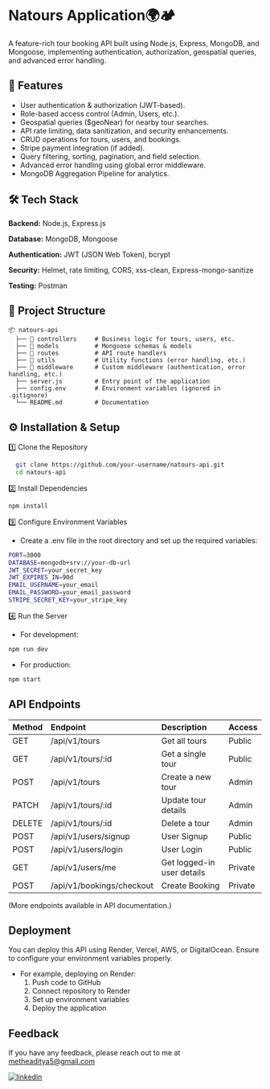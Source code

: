 
# Natours Application🌍🏕️

A feature-rich tour booking API built using Node.js, Express, MongoDB, and Mongoose, implementing authentication, authorization, geospatial queries, and advanced error handling.


## 🚀 Features


- User authentication & authorization (JWT-based).
- Role-based access control (Admin, Users, etc.).
- Geospatial queries ($geoNear) for nearby tour searches.
- API rate limiting, data sanitization, and security enhancements.
- CRUD operations for tours, users, and bookings.
- Stripe payment integration (if added).
- Query filtering, sorting, pagination, and field selection.
- Advanced error handling using global error middleware.
- MongoDB Aggregation Pipeline for analytics.

## 🛠️ Tech Stack

**Backend:** Node.js, Express.js

**Database:** MongoDB, Mongoose

**Authentication:** JWT (JSON Web Token), bcrypt

**Security:** Helmet, rate limiting, CORS, xss-clean, Express-mongo-sanitize

**Testing:** Postman



## 📂 Project Structure
```
📦 natours-api
  ├── 📁 controllers     # Business logic for tours, users, etc.
  ├── 📁 models          # Mongoose schemas & models
  ├── 📁 routes          # API route handlers
  ├── 📁 utils           # Utility functions (error handling, etc.)
  ├── 📁 middleware      # Custom middleware (authentication, error handling, etc.)
  ├── server.js         # Entry point of the application
  ├── config.env        # Environment variables (ignored in .gitignore)
  └── README.md         # Documentation
```
## ⚙️ Installation & Setup

1️⃣ Clone the Repository

```bash
  git clone https://github.com/your-username/natours-api.git
  cd natours-api
```
2️⃣ Install Dependencies
```bash
npm install
```

3️⃣ Configure Environment Variables
- Create a .env file in the root directory and set up the required variables:
```bash
PORT=3000
DATABASE=mongodb+srv://your-db-url
JWT_SECRET=your_secret_key
JWT_EXPIRES_IN=90d
EMAIL_USERNAME=your_email
EMAIL_PASSWORD=your_email_password
STRIPE_SECRET_KEY=your_stripe_key
```

4️⃣ Run the Server
- For development:

```bash
npm run dev
```

- For production:

```bash
npm start
```


    
## API Endpoints

| Method | Endpoint | Description     | Access |
|:------ |:-------- | :------- | :------------------------- |
| GET | /api/v1/tours | Get all tours | Public |
| GET | /api/v1/tours/:id | Get a single tour | Public |
| POST | /api/v1/tours | Create a new tour | Admin |
| PATCH | /api/v1/tours/:id | Update tour details | Admin |
| DELETE | /api/v1/tours/:id | Delete a tour | Admin |
| POST | /api/v1/users/signup | User Signup | Public |
| POST | /api/v1/users/login | User Login | Public |
| GET | /api/v1/users/me | Get logged-in user details | Private |
| POST | /api/v1/bookings/checkout | Create Booking | Private |


(More endpoints available in API documentation.)


## Deployment

You can deploy this API using Render, Vercel, AWS, or DigitalOcean. Ensure to configure your environment variables properly.

- For example, deploying on Render:
    1. Push code to GitHub 
    2. Connect repository to Render
    3. Set up environment variables
    4. Deploy the application


## Feedback

If you have any feedback, please reach out to me at metheaditya5@gmail.com 

[![linkedin](https://img.shields.io/badge/linkedin-0A66C2?style=for-the-badge&logo=linkedin&logoColor=white)](https://www.linkedin.com/in/aditya-methe-238930242/)


